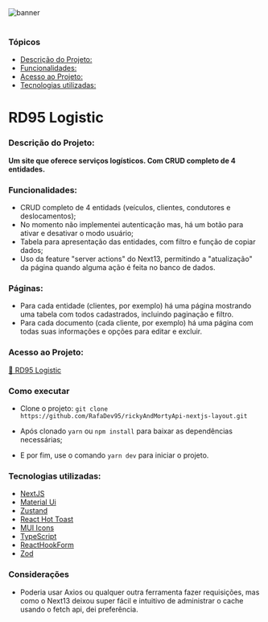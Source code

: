<img src='https://ik.imagekit.io/b5di91ako/rickyandmorty.png?updatedAt=1680559146876' alt='banner'/>

<br>
<br>

### Tópicos

- [Descrição do Projeto:](#descrição-do-projeto)
- [Funcionalidades:](#funcionalidades)
- [Acesso ao Projeto:](#acesso-ao-projeto)
- [Tecnologias utilizadas:](#tecnologias-utilizadas)

# RD95 Logistic

### Descrição do Projeto:

**Um site que oferece serviços logísticos. Com CRUD completo de 4 entidades.**

### Funcionalidades:

- CRUD completo de 4 entidads (veículos, clientes, condutores e deslocamentos);
- No momento não implementei autenticação mas, há um botão para ativar e desativar o modo usuário;
- Tabela para apresentação das entidades, com filtro e função de copiar dados;
- Uso da feature "server actions" do Next13, permitindo a "atualização" da página quando alguma ação é feita no banco de dados.

### Páginas:

- Para cada entidade (clientes, por exemplo) há uma página mostrando uma tabela com todos cadastrados, incluindo paginação e filtro.
- Para cada documento (cada cliente, por exemplo) há uma página com todas suas informações e opções para editar e excluir.

### Acesso ao Projeto:

[🔗 RD95 Logistic](https://rd95-rick-morty-api.vercel.app/)

### Como executar

- Clone o projeto: `git clone https://github.com/RafaDev95/rickyAndMortyApi-nextjs-layout.git`

- Após clonado `yarn` ou `npm install` para baixar as dependências necessárias;
- E por fim, use o comando `yarn dev` para iniciar o projeto.

### Tecnologias utilizadas:

- [NextJS](https://nextjs.org/)
- [Material Ui](https://mui.com/)
- [Zustand](https://zustand-demo.pmnd.rs/)
- [React Hot Toast](https://react-hot-toast.com/)
- [MUI Icons](https://mui.com/material-ui/material-icons/)
- [TypeScript](https://www.typescriptlang.org/)
- [ReactHookForm](https://react-hook-form.com/)
- [Zod](https://zod.dev/)

### Considerações

- Poderia usar Axios ou qualquer outra ferramenta fazer requisições, mas como o Next13 deixou super fácil e intuitivo de administrar o cache usando o fetch api, dei preferência.
